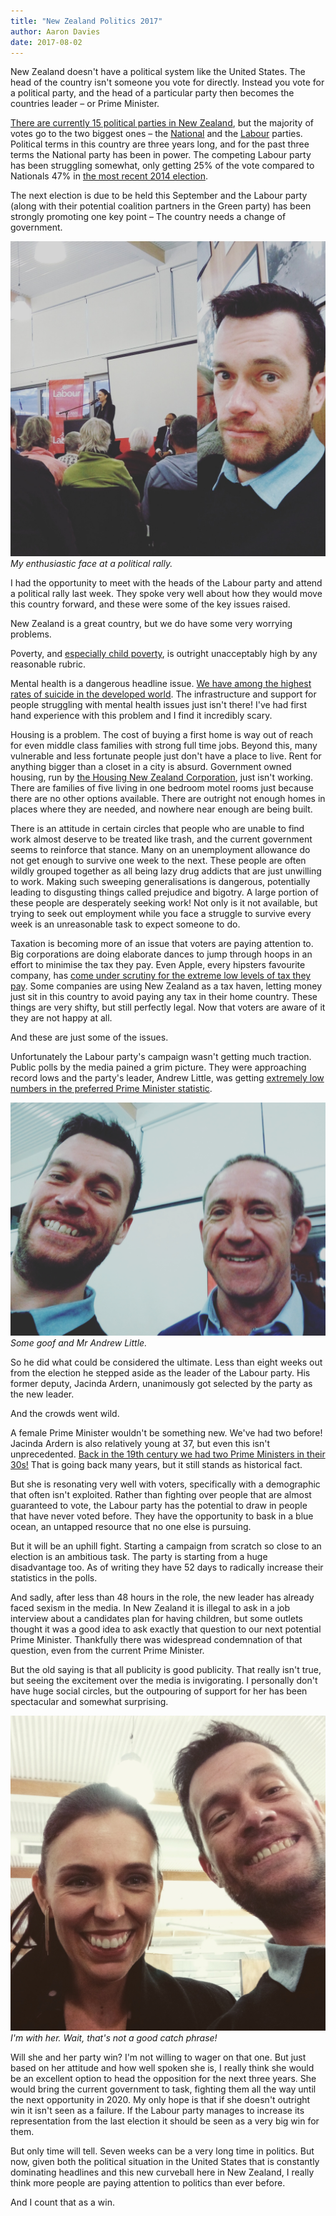 ```yaml
---
title: "New Zealand Politics 2017"
author: Aaron Davies
date: 2017-08-02
---
```


New Zealand doesn't have a political system like the United States. The head of the country isn't someone you vote for directly. Instead you vote for a political party, and the head of a particular party then becomes the countries leader – or Prime Minister.

[There are currently 15 political parties in New Zealand](http://www.elections.org.nz/parties-candidates/registered-political-parties/register-political-parties), but the majority of votes go to the two biggest ones – the [National](https://www.national.org.nz/) and the [Labour](https://nzlabour.nationbuilder.com/) parties. Political terms in this country are three years long, and for the past three terms the National party has been in power. The competing Labour party has been struggling somewhat, only getting 25% of the vote compared to Nationals 47% in [the most recent 2014 election](http://www.elections.org.nz/news-media/new-zealand-2014-general-election-official-results).

The next election is due to be held this September and the Labour party (along with their potential coalition partners in the Green party) has been strongly promoting one key point – The country needs a change of government.

[![My enthusiastic face at a political rally.](/media/images/blog/IMG_20170801_115130_007.jpg)](/media/images/blog/IMG_20170801_115130_007.jpg)
_My enthusiastic face at a political rally._

I had the opportunity to meet with the heads of the Labour party and attend a political rally last week. They spoke very well about how they would move this country forward, and these were some of the key issues raised.

New Zealand is a great country, but we do have some very worrying problems.

Poverty, and [especially child poverty](http://www.childpoverty.co.nz/), is outright unacceptably high by any reasonable rubric.

Mental health is a dangerous headline issue. [We have among the highest rates of suicide in the developed world](https://www.tvnz.co.nz/one-news/new-zealand/new-zealands-high-youth-suicide-rate-highlighted-in-report). The infrastructure and support for people struggling with mental health issues just isn't there! I've had first hand experience with this problem and I find it incredibly scary.

Housing is a problem. The cost of buying a first home is way out of reach for even middle class families with strong full time jobs. Beyond this, many vulnerable and less fortunate people just don't have a place to live. Rent for anything bigger than a closet in a city is absurd. Government owned housing, run by [the Housing New Zealand Corporation](http://www.hnzc.co.nz/), just isn't working. There are families of five living in one bedroom motel rooms just because there are no other options available. There are outright not enough homes in places where they are needed, and nowhere near enough are being built.

There is an attitude in certain circles that people who are unable to find work almost deserve to be treated like trash, and the current government seems to reinforce that stance. Many on an unemployment allowance do not get enough to survive one week to the next. These people are often wildly grouped together as all being lazy drug addicts that are just unwilling to work. Making such sweeping generalisations is dangerous, potentially leading to disgusting things called prejudice and bigotry. A large portion of these people are desperately seeking work! Not only is it not available, but trying to seek out employment while you face a struggle to survive every week is an unreasonable task to expect someone to do.

Taxation is becoming more of an issue that voters are paying attention to. Big corporations are doing elaborate dances to jump through hoops in an effort to minimise the tax they pay. Even Apple, every hipsters favourite company, has [come under scrutiny for the extreme low levels of tax they pay](http://www.nzherald.co.nz/business/news/article.cfm?c_id=3&objectid=11820240). Some companies are using New Zealand as a tax haven, letting money just sit in this country to avoid paying any tax in their home country. These things are very shifty, but still perfectly legal. Now that voters are aware of it they are not happy at all.

And these are just some of the issues.

Unfortunately the Labour party's campaign wasn't getting much traction. Public polls by the media pained a grim picture. They were approaching record lows and the party's leader, Andrew Little, was getting [extremely low numbers in the preferred Prime Minister statistic](http://www.stuff.co.nz/national/politics/90663942/Jacinda-Ardern-leapfrogs-Andrew-Little-in-latest-preferred-prime-minister-poll).

[![Some goof and Mr Andrew Little.](/media/images/blog/IMG_20170728_210140_537.jpg)](/media/images/blog/IMG_20170728_210140_537.jpg)
_Some goof and Mr Andrew Little._

So he did what could be considered the ultimate. Less than eight weeks out from the election he stepped aside as the leader of the Labour party. His former deputy, Jacinda Ardern, unanimously got selected by the party as the new leader.

And the crowds went wild.

A female Prime Minister wouldn't be something new. We've had two before! Jacinda Ardern is also relatively young at 37, but even this isn't unprecedented. [Back in the 19th century we had two Prime Ministers in their 30s!](https://teara.govt.nz/en/1966/prime-ministers-of-new-zealand/page-3) That is going back many years, but it still stands as historical fact.

But she is resonating very well with voters, specifically with a demographic that often isn't exploited. Rather than fighting over people that are almost guaranteed to vote, the Labour party has the potential to draw in people that have never voted before. They have the opportunity to bask in a blue ocean, an untapped resource that no one else is pursuing.

But it will be an uphill fight. Starting a campaign from scratch so close to an election is an ambitious task. The party is starting from a huge disadvantage too. As of writing they have 52 days to radically increase their statistics in the polls.

And sadly, after less than 48 hours in the role, the new leader has already faced sexism in the media. In New Zealand it is illegal to ask in a job interview about a candidates plan for having children, but some outlets thought it was a good idea to ask exactly that question to our next potential Prime Minister. Thankfully there was widespread condemnation of that question, even from the current Prime Minister.

But the old saying is that all publicity is good publicity. That really isn't true, but seeing the excitement over the media is invigorating. I personally don't have huge social circles, but the outpouring of support for her has been spectacular and somewhat surprising.

[![I'm with her. Wait, that's not a good catch phrase!](/media/images/blog/IMG_20170728_200721_154.jpg)](/media/images/blog/IMG_20170728_200721_154.jpg)
_I'm with her. Wait, that's not a good catch phrase!_

Will she and her party win? I'm not willing to wager on that one. But just based on her attitude and how well spoken she is, I really think she would be an excellent option to head the opposition for the next three years. She would bring the current government to task, fighting them all the way until the next opportunity in 2020. My only hope is that if she doesn't outright win it isn't seen as a failure. If the Labour party manages to increase its representation from the last election it should be seen as a very big win for them.

But only time will tell. Seven weeks can be a very long time in politics. But now, given both the political situation in the United States that is constantly dominating headlines and this new curveball here in New Zealand, I really think more people are paying attention to politics than ever before.

And I count that as a win.
